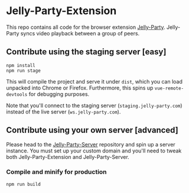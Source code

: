 # Jelly-Party-Extension

This repo contains all code for the browser extension [Jelly-Party](https://chrome.google.com/webstore/detail/jelly-party/aiecbkandfgpphpdilbaaagnampmdgpd). Jelly-Party syncs video playback between a group of peers.

## Contribute using the staging server [easy]
```
npm install
npm run stage
```
This will compile the project and serve it under `dist`, which you can load unpacked into Chrome or Firefox. Furthermore, this spins up `vue-remote-devtools` for debugging purposes.

Note that you'll connect to the staging server (`staging.jelly-party.com`) instead of the live server (`ws.jelly-party.com`).

## Contribute using your own server [advanced]
Please head to the [Jelly-Party-Server](https://github.com/seandlg/jelly-party-server) repository and spin up a server instance. You must set up your custom domain and you'll need to tweak both Jelly-Party-Extension and Jelly-Party-Server.


### Compile and minify for production
```
npm run build
```
